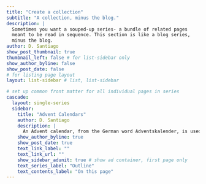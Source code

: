 ```yaml
---
title: "Create a collection"
subtitle: "A collection, minus the blog."
description: |
  Sometimes you want a souped-up series- a bundle of related pages 
  meant to be read in sequence. This section is like a blog series, 
  minus the blog.
author: D. Santiago
show_post_thumbnail: true
thumbnail_left: false # for list-sidebar only
show_author_byline: false
show_post_date: false
# for listing page layout
layout: list-sidebar # list, list-sidebar

# set up common front matter for all individual pages in series
cascade:
  layout: single-series 
  sidebar:
    title: "Advent Calendars"
    author: D. Santiago
    description: |
      An Advent calendar, from the German word Adventskalender, is used to count the days of Advent in anticipation of Christmas. Since the date of the First Sunday of Advent varies, falling between November 27 and December 3 inclusive, many reusable Advent calendars made of paper or wood begin on December 1.
    show_author_byline: true
    show_post_date: true
    text_link_label: ""
    text_link_url: ""
    show_sidebar_adunit: true # show ad container, first page only
    text_series_label: "Outline" 
    text_contents_label: "On this page" 
---
```

